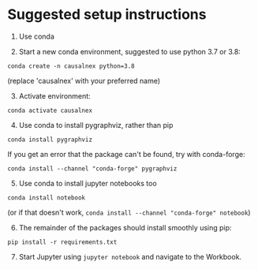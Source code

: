 # Suggested setup instructions

1. Use conda

2. Start a new conda environment, suggested to use python 3.7 or 3.8:

`conda create -n causalnex python=3.8`

(replace 'causalnex' with your preferred name)

3. Activate environment:

`conda activate causalnex`

4. Use conda to install pygraphviz, rather than pip

`conda install pygraphviz`

If you get an error that the package can't be found, try with conda-forge:

`conda install --channel "conda-forge" pygraphviz`

5. Use conda to install jupyter notebooks too

`conda install notebook`

(or if that doesn't work, `conda install --channel "conda-forge" notebook`)

6. The remainder of the packages should install smoothly using pip:

`pip install -r requirements.txt`

7. Start Jupyter using `jupyter notebook` and navigate to the Workbook.
